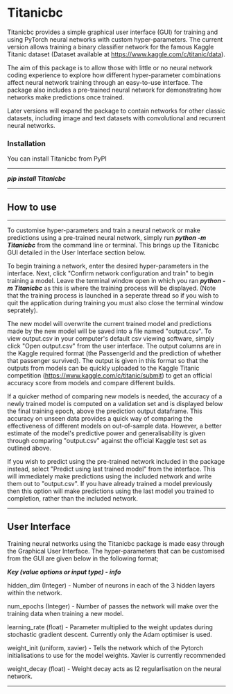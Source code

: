 # Titanicbc

Titanicbc provides a simple graphical user interface (GUI) for training and using PyTorch neural networks with custom hyper-parameters. The current version allows
training a binary classifier network for the famous Kaggle Titanic dataset (Dataset available at https://www.kaggle.com/c/titanic/data).

The aim of this package is to allow those with little or no neural network coding experience to explore how different hyper-parameter 
combinations affect neural network training through an easy-to-use interface. The package also includes a pre-trained neural network for demonstrating how networks make predictions
once trained.

Later versions will expand the package to contain networks for other classic datasets,
including image and text datasets with convolutional and recurrent neural networks.

### Installation

You can install Titanicbc from PyPI

___
***pip install Titanicbc***

___

## How to use

___

To customise hyper-parameters and train a neural network or make predictions using a pre-trained neural network, 
simply run ***python -m Titanicbc*** from the command line or terminal. This brings up the Titanicbc GUI detailed in the User Interface section below.

To begin training a network, enter the desired hyper-parameters in the interface. Next, click "Confirm network configuration and train"
to begin training a model. Leave the terminal window open in which you ran ***python -m Titanicbc*** as this is where the 
training process will be displayed. (Note that the training process is launched in a seperate thread so if you wish to quit the
application during training you must also close the terminal window seprately). 

The new model will overwrite the current trained model and predictions made by the new model will be saved into a file named "output.csv". To view output.csv in your
computer's default csv viewing software, simply click "Open output.csv" from the user interface.
The output columns are in the Kaggle required format (the PassengerId and the prediction of whether that passenger survived).
The output is given in this format so that the outputs from models can be quickly uploaded to the Kaggle Titanic competition
(https://www.kaggle.com/c/titanic/submit) to get an official accuracy score from models and compare different builds.

If a quicker method of comparing new models is needed, the accuracy of a newly trained model is computed on a validation set and is displayed below the final training epoch,
above the prediction output dataframe. This accuracy on unseen data provides a quick way of comparing the effectiveness of 
different models on out-of-sample data. However, a better estimate of the model's predictive power and generalisability is 
given through comparing "output.csv" against the official Kaggle test set as outlined above.

If you wish to predict using the pre-trained network included in the package instead, select "Predict using last trained model"
from the interface. This will immediately make predictions using the included network and write them out to "output.csv".
If you have already trained a model previously then this option will make predictions using the last model you trained to completion,
rather than the included network.

___

##  User Interface

Training neural networks using the Titanicbc package is made easy through the Graphical User Interface. The hyper-parameters
that can be customised from the GUI are given below in the following format;

***Key (value options or input type) - info*** 

hidden_dim (Integer) - Number of neurons in each of the 3 hidden layers within the network.

num_epochs (Integer) - Number of passes the network will make over the training data when training a new model.

learning_rate (float) - Parameter multiplied to the weight updates during stochastic gradient descent. Currently only the Adam optimiser is used.

weight_init (uniform, xavier) - Tells the network which of the Pytorch initialisations to use for the model weights. 
Xavier is currently recommended

weight_decay (float) -  Weight decay acts as l2 regularlisation on the neural network.

___
